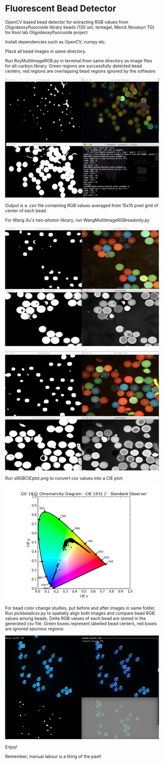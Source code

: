 # Fluorescent Bead Detector

OpenCV based bead detector for extracting RGB values from Oligodeoxyfluoroside library beads (130 um, tentagel, Merck Novasyn TG) for Kool lab Oligodeoxyfluoroside project

Install dependencies such as OpenCV, numpy etc.

Place all bead images in same directory.

Run RoyMultiImageRGB.py in terminal from same directory as image files for all-carbon library. Green regions are successfully detected bead centers, red regions are overlapping bead regions ignored by the software:

![alt text](https://github.com/mightyroy/fluorescent_bead_detector/blob/master/Screen%20Shot%202017-05-30%20at%2011.20.03%20AM.png)

Output is a .csv file containing RGB values averaged from 15x15 pixel grid of center of each bead. 

For Wang Xu's two-photon library, run WangMultiImageRGBreadonly.py 

![alt text](https://github.com/mightyroy/fluorescent_bead_detector/blob/master/Screen%20Shot%202017-07-05%20at%201.52.37%20PM.png)

![alt text](https://github.com/mightyroy/fluorescent_bead_detector/blob/master/Screen%20Shot%202017-07-05%20at%201.56.40%20PM.png)

Run sRGBCIEplot.png to convert csv values into a CIE plot:

![alt text](https://github.com/mightyroy/fluorescent_bead_detector/blob/master/sRGBCIEplot.png)

For bead color change studies, put before and after images in same folder, Run pickbeadcsv.py to spatially align both images and compare bead RGB values among beads. Delta RGB values of each bead are stored in the generated csv file. Green boxes represent labelled bead centers, red boxes are ignored spurious regions:

![](https://github.com/mightyroy/fluorescent_bead_detector/blob/master/beadoverlap.png)


Enjoy! 

Remember, manual labour is a thing of the past! 
